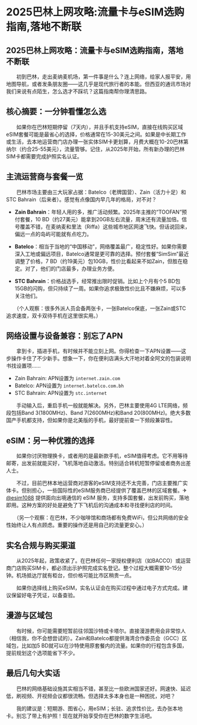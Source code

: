 # 2025巴林上网攻略:流量卡与eSIM选购指南,落地不断联

## 2025巴林上网攻略：流量卡与eSIM选购指南，落地不断联

　　初到巴林，走出麦纳麦机场，第一件事是什么？连上网络，给家人报平安，用地图导航，或者发条朋友圈——这几乎是现代旅行者的本能。但西亚的通讯市场对我们来说有点陌生，怎么选才不踩坑？这篇指南帮你理清思路。

## 核心摘要：一分钟看懂怎么选

　　如果你在巴林短期停留（7天内），并且手机支持eSIM，直接在线购买区域eSIM套餐可能是最省心的选择，价格通常在15-30美元之间。如果是中长期工作或生活，去本地运营商门店办理一张实体SIM卡更划算，月费大概在10-20巴林第纳尔（约合25-55美元），流量管够。记住，从2025年开始，所有新办理的巴林SIM卡都需要完成护照实名认证。

## 主流运营商与套餐一览

　　巴林市场主要由三大玩家占据：Batelco（老牌国营）、Zain（活力十足）和STC Bahrain（后来者）。感觉有点像国内早几年的格局，对不对？

- **Zain Bahrain**：年轻人用的多，推广活动频繁。2025年主推的“TOOFAN”预付套餐，10 BD（约27美元）能拿到20GB左右流量，周末还有流量加倍。信号覆盖不错，在麦纳麦和里法（Riffa）这些城市地区网速飞快。但话说回来，偏远一点的岛屿可能就有点吃力。

- **Batelco**：相当于当地的“中国移动”，网络覆盖最广，稳定性好。如果你需要深入工地或偏远项目，Batelco通常是更可靠的选择。预付套餐“SimSim”最近调整了价格，7 BD（约19美元）包10GB，性价比看起来不如Zain，但胜在稳定。对了，他们的门店最多，办理业务方便。

- **STC Bahrain**：价格战选手，经常推出限时促销。比如上个月有个5 BD包15GB的闪购，但只持续了一周。如果你追求极致性价比且不嫌麻烦，可以多关注他们。

　　（个人观察：很多外派人员会备两张卡，一张Batelco保底，一张Zain或STC追求速度，双卡双待手机在这里很实用。）

## 网络设置与设备兼容：别忘了APN

　　拿到卡，插进手机，有时候并不能立刻上网。你得检查一下APN设置——这步操作卡住了不少新手。想象一下，你在便利店满头大汗地对着全阿文的包装说明书找设置项……

- Zain Bahrain: APN设置为 `internet.zain.com`
- Batelco: APN设置为 `internet.batelco.com.bh`
- STC Bahrain: APN设置为 `stc.internet`

　　手动输入后，重启手机一般就能解决。另外，巴林主要使用4G LTE网络，频段包括Band 3(1800MHz)、Band 7(2600MHz)和Band 20(800MHz)。绝大多数国产手机都支持，但如果你是北美版的手机，最好提前查一下频段兼容性。

## eSIM：另一种优雅的选择

　　如果你讨厌物理换卡，或者用的是最新款手机，eSIM值得考虑。它不用等待邮寄，出发前就能买好，飞机落地自动激活。特别适合转机短暂停留或者商务出差人士。

　　不过，目前巴林本地运营商对游客的eSIM支持还不太完善，门店主要推广实体卡。但别担心，一些国际性的eSIM服务商已经提供了覆盖巴林的区域套餐。✈ [@esim1088](https://t.me/s/esim1088) 提供面向出境通信的 eSIM 服务，支持多国套餐，出发前购买，落地即用。这种方案的好处是避免了下飞机后的沟通成本和寻找便利店的时间。

　　（另一个观察：在巴林，不少咖啡馆和商场都有免费WiFi，但公共网络的安全性始终让人有点顾虑。重要的操作还是用自己的流量更安心。）

## 实名合规与购买渠道

　　从2025年起，政策收紧了。在巴林任何一家授权便利店（如BACCO）或运营商门店购买SIM卡，都必须出示护照完成实名登记。整个过程大概需要10-15分钟。机场抵达厅就有柜台，但价格可能比市区稍贵一点。

　　如果你选择线上购买eSIM，实名认证会在购买过程中通过电子方式完成。建议保留好电子凭证，以备查验。

## 漫游与区域包

　　有时候，你可能需要短暂前往邻国沙特或卡塔尔。直接漫游费用会非常惊人（相信我，你不会想尝试的）。Zain和Batelco都提供海湾合作委员会（GCC）区域包，比如加5 BD就可以在沙特使用原套餐内的流量。如果你的行程包含多国，提前规划这个选项能省下不少。

## 最后几句大实话

　　巴林的网络基础设施其实相当不错，甚至比一些欧洲国家还好。网速快、延迟低，刷视频、开视频会议都很流畅。但选择太多本身也是一种困扰，对吧？

　　我的建议是：短期游、图省心，用eSIM；长驻、追求性价比，去办张本地卡。别忘了带上有护照！现在就开始享受你在巴林的数字生活吧。